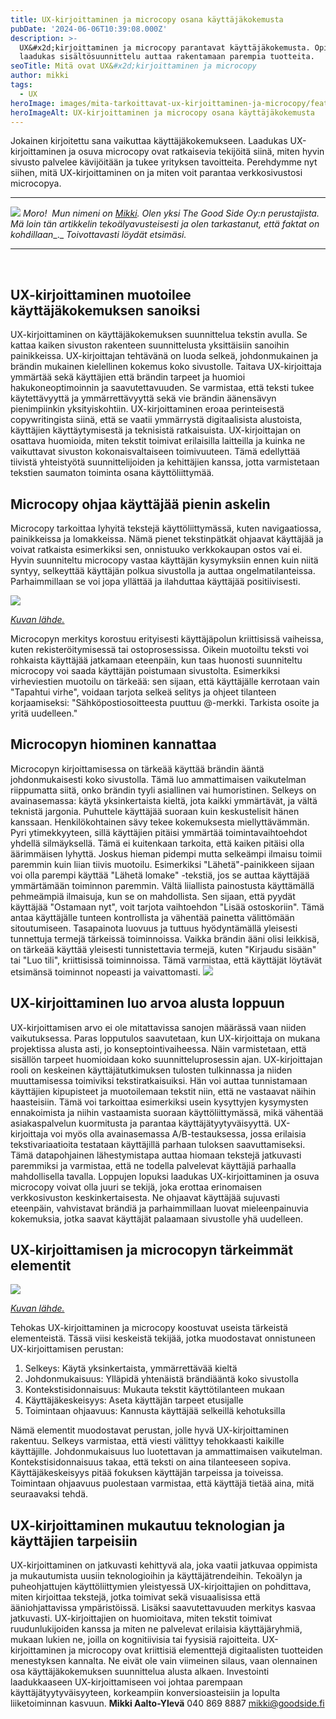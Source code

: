 ```yaml
---
title: UX-kirjoittaminen ja microcopy osana käyttäjäkokemusta
pubDate: '2024-06-06T10:39:08.000Z'
description: >-
  UX&#x2d;kirjoittaminen ja microcopy parantavat käyttäjäkokemusta. Opi, miten
  laadukas sisältösuunnittelu auttaa rakentamaan parempia tuotteita.
seoTitle: Mitä ovat UX&#x2d;kirjoittaminen ja microcopy
author: mikki
tags:
  - UX
heroImage: images/mita-tarkoittavat-ux-kirjoittaminen-ja-microcopy/featured.png
heroImageAlt: UX-kirjoittaminen ja microcopy osana käyttäjäkokemusta
---
```


Jokainen kirjoitettu sana vaikuttaa käyttäjäkokemukseen. Laadukas UX-kirjoittaminen ja osuva microcopy ovat ratkaisevia tekijöitä siinä, miten hyvin sivusto palvelee kävijöitään ja tukee yrityksen tavoitteita. Perehdymme nyt siihen, mitä UX-kirjoittaminen on ja miten voit parantaa verkkosivustosi microcopya.

* * *

![](images/mita-tarkoittavat-ux-kirjoittaminen-ja-microcopy/mikki-goodside-300x300.png) _Moro!_  _Mun nimeni on [Mikki](https://www.linkedin.com/in/mikkiaaltoyleva/). Olen yksi The Good Side Oy:n perustajista. Mä loin tän artikkelin_ _tekoälyavusteisesti ja olen tarkastanut, että faktat on kohdillaan__._ _Toivottavasti löydät etsimäsi._

* * *

 

## **UX-kirjoittaminen muotoilee käyttäjäkokemuksen sanoiksi**

UX-kirjoittaminen on käyttäjäkokemuksen suunnittelua tekstin avulla. Se kattaa kaiken sivuston rakenteen suunnittelusta yksittäisiin sanoihin painikkeissa. UX-kirjoittajan tehtävänä on luoda selkeä, johdonmukainen ja brändin mukainen kielellinen kokemus koko sivustolle. Taitava UX-kirjoittaja ymmärtää sekä käyttäjien että brändin tarpeet ja huomioi hakukoneoptimoinnin ja saavutettavuuden. Se varmistaa, että teksti tukee käytettävyyttä ja ymmärrettävyyttä sekä vie brändin äänensävyn pienimpiinkin yksityiskohtiin. UX-kirjoittaminen eroaa perinteisestä copywritingista siinä, että se vaatii ymmärrystä digitaalisista alustoista, käyttäjien käyttäytymisestä ja teknisistä ratkaisuista. UX-kirjoittajan on osattava huomioida, miten tekstit toimivat erilaisilla laitteilla ja kuinka ne vaikuttavat sivuston kokonaisvaltaiseen toimivuuteen. Tämä edellyttää tiivistä yhteistyötä suunnittelijoiden ja kehittäjien kanssa, jotta varmistetaan tekstien saumaton toiminta osana käyttöliittymää.

## **Microcopy ohjaa käyttäjää pienin askelin**

Microcopy tarkoittaa lyhyitä tekstejä käyttöliittymässä, kuten navigaatiossa, painikkeissa ja lomakkeissa. Nämä pienet tekstinpätkät ohjaavat käyttäjää ja voivat ratkaista esimerkiksi sen, onnistuuko verkkokaupan ostos vai ei. Hyvin suunniteltu microcopy vastaa käyttäjän kysymyksiin ennen kuin niitä syntyy, selkeyttää käyttäjän polkua sivustolla ja auttaa ongelmatilanteissa. Parhaimmillaan se voi jopa yllättää ja ilahduttaa käyttäjää positiivisesti.

![](images/mita-tarkoittavat-ux-kirjoittaminen-ja-microcopy/Esimerkki-hyvasta-microcopysta-png.webp)

_[Kuvan lähde.](https://uxloc.medium.com/what-is-microcopy-928b15e1e229)_

Microcopyn merkitys korostuu erityisesti käyttäjäpolun kriittisissä vaiheissa, kuten rekisteröitymisessä tai ostoprosessissa. Oikein muotoiltu teksti voi rohkaista käyttäjää jatkamaan eteenpäin, kun taas huonosti suunniteltu microcopy voi saada käyttäjän poistumaan sivustolta. Esimerkiksi virheviestien muotoilu on tärkeää: sen sijaan, että käyttäjälle kerrotaan vain "Tapahtui virhe", voidaan tarjota selkeä selitys ja ohjeet tilanteen korjaamiseksi: "Sähköpostiosoitteesta puuttuu @-merkki. Tarkista osoite ja yritä uudelleen."

## **Microcopyn hiominen kannattaa**

Microcopyn kirjoittamisessa on tärkeää käyttää brändin ääntä johdonmukaisesti koko sivustolla. Tämä luo ammattimaisen vaikutelman riippumatta siitä, onko brändin tyyli asiallinen vai humoristinen. Selkeys on avainasemassa: käytä yksinkertaista kieltä, jota kaikki ymmärtävät, ja vältä teknistä jargonia. Puhuttele käyttäjää suoraan kuin keskustelisit hänen kanssaan. Henkilökohtainen sävy tekee kokemuksesta miellyttävämmän. Pyri ytimekkyyteen, sillä käyttäjien pitäisi ymmärtää toimintavaihtoehdot yhdellä silmäyksellä. Tämä ei kuitenkaan tarkoita, että kaiken pitäisi olla äärimmäisen lyhyttä. Joskus hieman pidempi mutta selkeämpi ilmaisu toimii paremmin kuin liian tiivis muotoilu. Esimerkiksi "Lähetä"-painikkeen sijaan voi olla parempi käyttää "Lähetä lomake" -tekstiä, jos se auttaa käyttäjää ymmärtämään toiminnon paremmin. Vältä liiallista painostusta käyttämällä pehmeämpiä ilmaisuja, kun se on mahdollista. Sen sijaan, että pyydät käyttäjää "Ostamaan nyt", voit tarjota vaihtoehdon "Lisää ostoskoriin". Tämä antaa käyttäjälle tunteen kontrollista ja vähentää painetta välittömään sitoutumiseen. Tasapainota luovuus ja tuttuus hyödyntämällä yleisesti tunnettuja termejä tärkeissä toiminnoissa. Vaikka brändin ääni olisi leikkisä, on tärkeää käyttää yleisesti tunnistettavia termejä, kuten "Kirjaudu sisään" tai "Luo tili", kriittisissä toiminnoissa. Tämä varmistaa, että käyttäjät löytävät etsimänsä toiminnot nopeasti ja vaivattomasti. ![](images/mita-tarkoittavat-ux-kirjoittaminen-ja-microcopy/toimiva-microcopy-esimerkki-1333x1000.webp)

## **UX-kirjoittaminen luo arvoa alusta loppuun**

UX-kirjoittamisen arvo ei ole mitattavissa sanojen määrässä vaan niiden vaikutuksessa. Paras lopputulos saavutetaan, kun UX-kirjoittaja on mukana projektissa alusta asti, jo konseptointivaiheessa. Näin varmistetaan, että sisällön tarpeet huomioidaan koko suunnitteluprosessin ajan. UX-kirjoittajan rooli on keskeinen käyttäjätutkimuksen tulosten tulkinnassa ja niiden muuttamisessa toimiviksi tekstiratkaisuiksi. Hän voi auttaa tunnistamaan käyttäjien kipupisteet ja muotoilemaan tekstit niin, että ne vastaavat näihin haasteisiin. Tämä voi tarkoittaa esimerkiksi usein kysyttyjen kysymysten ennakoimista ja niihin vastaamista suoraan käyttöliittymässä, mikä vähentää asiakaspalvelun kuormitusta ja parantaa käyttäjätyytyväisyyttä. UX-kirjoittaja voi myös olla avainasemassa A/B-testauksessa, jossa erilaisia tekstivariaatioita testataan käyttäjillä parhaan tuloksen saavuttamiseksi. Tämä datapohjainen lähestymistapa auttaa hiomaan tekstejä jatkuvasti paremmiksi ja varmistaa, että ne todella palvelevat käyttäjiä parhaalla mahdollisella tavalla. Loppujen lopuksi laadukas UX-kirjoittaminen ja osuva microcopy voivat olla juuri se tekijä, joka erottaa erinomaisen verkkosivuston keskinkertaisesta. Ne ohjaavat käyttäjää sujuvasti eteenpäin, vahvistavat brändiä ja parhaimmillaan luovat mieleenpainuvia kokemuksia, jotka saavat käyttäjät palaamaan sivustolle yhä uudelleen.

## **UX-kirjoittamisen ja microcopyn tärkeimmät elementit**

![](images/mita-tarkoittavat-ux-kirjoittaminen-ja-microcopy/Esimerkki-hyvasta-UX-kirjoittamisesta-png.webp)

_[Kuvan lähde.](https://uxloc.medium.com/what-is-microcopy-928b15e1e229)_

Tehokas UX-kirjoittaminen ja microcopy koostuvat useista tärkeistä elementeistä. Tässä viisi keskeistä tekijää, jotka muodostavat onnistuneen UX-kirjoittamisen perustan:

1.  Selkeys: Käytä yksinkertaista, ymmärrettävää kieltä
2.  Johdonmukaisuus: Ylläpidä yhtenäistä brändiääntä koko sivustolla
3.  Kontekstisidonnaisuus: Mukauta tekstit käyttötilanteen mukaan
4.  Käyttäjäkeskeisyys: Aseta käyttäjän tarpeet etusijalle
5.  Toimintaan ohjaavuus: Kannusta käyttäjää selkeillä kehotuksilla

Nämä elementit muodostavat perustan, jolle hyvä UX-kirjoittaminen rakentuu. Selkeys varmistaa, että viesti välittyy tehokkaasti kaikille käyttäjille. Johdonmukaisuus luo luotettavan ja ammattimaisen vaikutelman. Kontekstisidonnaisuus takaa, että teksti on aina tilanteeseen sopiva. Käyttäjäkeskeisyys pitää fokuksen käyttäjän tarpeissa ja toiveissa. Toimintaan ohjaavuus puolestaan varmistaa, että käyttäjä tietää aina, mitä seuraavaksi tehdä.

## **UX-kirjoittaminen mukautuu teknologian ja käyttäjien tarpeisiin**

UX-kirjoittaminen on jatkuvasti kehittyvä ala, joka vaatii jatkuvaa oppimista ja mukautumista uusiin teknologioihin ja käyttäjätrendeihin. Tekoälyn ja puheohjattujen käyttöliittymien yleistyessä UX-kirjoittajien on pohdittava, miten kirjoittaa tekstejä, jotka toimivat sekä visuaalisissa että ääniohjattavissa ympäristöissä. Lisäksi saavutettavuuden merkitys kasvaa jatkuvasti. UX-kirjoittajien on huomioitava, miten tekstit toimivat ruudunlukijoiden kanssa ja miten ne palvelevat erilaisia käyttäjäryhmiä, mukaan lukien ne, joilla on kognitiivisia tai fyysisiä rajoitteita. UX-kirjoittaminen ja microcopy ovat kriittisiä elementtejä digitaalisten tuotteiden menestyksen kannalta. Ne eivät ole vain viimeinen silaus, vaan olennainen osa käyttäjäkokemuksen suunnittelua alusta alkaen. Investointi laadukkaaseen UX-kirjoittamiseen voi johtaa parempaan käyttäjätyytyväisyyteen, korkeampiin konversioasteisiin ja lopulta liiketoiminnan kasvuun. **Mikki Aalto-Ylevä** 040 869 8887 mikki@goodside.fi